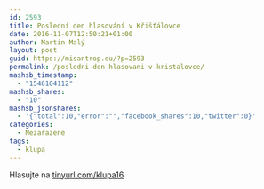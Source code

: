 ```yaml
---
id: 2593
title: Poslední den hlasování v Křišťálovce
date: 2016-11-07T12:50:21+01:00
author: Martin Malý
layout: post
guid: https://misantrop.eu/?p=2593
permalink: /posledni-den-hlasovani-v-kristalovce/
mashsb_timestamp:
  - "1546104112"
mashsb_shares:
  - "10"
mashsb_jsonshares:
  - '{"total":10,"error":"","facebook_shares":10,"twitter":0}'
categories:
  - Nezařazené
tags:
  - klupa
---
```

Hlasujte na [tinyurl.com/klupa16](https://tinyurl.com/klupa16)